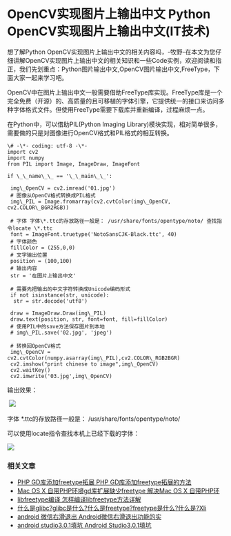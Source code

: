 # OpenCV实现图片上输出中文 Python OpenCV实现图片上输出中文(IT技术)
想了解Python OpenCV实现图片上输出中文的相关内容吗，-牧野-在本文为您仔细讲解OpenCV实现图片上输出中文的相关知识和一些Code实例，欢迎阅读和指正，我们先划重点：Python图片输出中文,OpenCV图片输出中文,FreeType，下面大家一起来学习吧。

OpenCV中在图片上输出中文一般需要借助FreeType库实现。FreeType库是一个完全免费（开源）的、高质量的且可移植的字体引擎，它提供统一的接口来访问多种字体格式文件。但使用FreeType需要下载库并重新编译，过程麻烦一点。  

在Python中，可以借助PIL(Python Imaging Library)模块实现，相对简单很多，需要做的只是对图像进行OpenCV格式和PIL格式的相互转换。

```
\# -\*- coding: utf-8 -\*- 
import cv2 
import numpy 
from PIL import Image, ImageDraw, ImageFont 
 
if \_\_name\_\_ == '\_\_main\_\_': 
 
 img\_OpenCV = cv2.imread('01.jpg') 
 # 图像从OpenCV格式转换成PIL格式 
 img\_PIL = Image.fromarray(cv2.cvtColor(img\_OpenCV, cv2.COLOR\_BGR2RGB)) 
 
 # 字体 字体\*.ttc的存放路径一般是： /usr/share/fonts/opentype/noto/ 查找指令locate \*.ttc 
 font = ImageFont.truetype('NotoSansCJK-Black.ttc', 40) 
 # 字体颜色 
 fillColor = (255,0,0) 
 # 文字输出位置 
 position = (100,100) 
 # 输出内容 
 str = '在图片上输出中文' 
 
 # 需要先把输出的中文字符转换成Unicode编码形式 
 if not isinstance(str, unicode): 
  str = str.decode('utf8') 
 
 draw = ImageDraw.Draw(img\_PIL) 
 draw.text(position, str, font=font, fill=fillColor) 
 # 使用PIL中的save方法保存图片到本地 
 # img\_PIL.save('02.jpg', 'jpeg') 
 
 # 转换回OpenCV格式 
 img\_OpenCV = cv2.cvtColor(numpy.asarray(img\_PIL),cv2.COLOR\_RGB2BGR) 
 cv2.imshow("print chinese to image",img\_OpenCV) 
 cv2.waitKey() 
 cv2.imwrite('03.jpg',img\_OpenCV) 

```

输出效果：

 ![](http://img.jbzj.com/file_images/article/201801/2018012215220831.jpg)
  

字体 \*.ttc的存放路径一般是： /usr/share/fonts/opentype/noto/  

可以使用locate指令查找本机上已经下载的字体：

![](http://img.jbzj.com/file_images/article/201801/2018012215220832.png)
  

  

### 相关文章

*   [PHP GD库添加freetype拓展 PHP GD库添加freetype拓展的方法](https://www.qb5200.com/article/320779.html "PHP GD库添加freetype拓展 PHP GD库添加freetype拓展的方法")
*   [Mac OS X 自带PHP环境gd库扩展缺少freetype 解决Mac OS X 自带PHP环](https://www.qb5200.com/article/320778.html "Mac OS X 自带PHP环境gd库扩展缺少freetype 解决Mac OS X 自带PHP环境gd库扩展缺少freetype的问题")
*   [libfreetype编译 怎样编译libfreetype方法详解](https://www.qb5200.com/article/266349.html "libfreetype编译 怎样编译libfreetype方法详解")
*   [什么是glibc?glibc是什么?什么是freetype?freetype是什么?什么是?Xli](https://www.qb5200.com/article/202342.html "什么是glibc?glibc是什么?什么是freetype?freetype是什么?什么是?Xlib是什么?什么是lo")
*   [android 微信右滑退出 Android微信右滑退出功能的实](https://www.qb5200.com/article/324324.html "android 微信右滑退出 Android微信右滑退出功能的实现代码")
*   [android studio3.0.1填坑 Android Studio3.0.1填坑](https://www.qb5200.com/article/324323.html "android studio3.0.1填坑 Android Studio3.0.1填坑笔记")